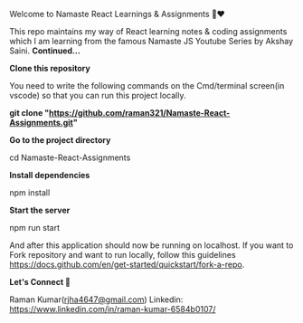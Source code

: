 Welcome to Namaste React Learnings & Assignments 🚀❤️

This repo maintains my way of React learning notes & coding assignments which I am learning from the famous Namaste JS Youtube Series by Akshay Saini. **Continued...**

**Clone this repository**

You need to write the following commands on the Cmd/terminal screen(in vscode) so that you can run this project locally.

  **git clone "https://github.com/raman321/Namaste-React-Assignments.git"**
  
**Go to the project directory**

  cd Namaste-React-Assignments
  
**Install dependencies**

  npm install
  
**Start the server**

  npm run start
  
And after this application should now be running on localhost. If you want to Fork repository and want to run locally, follow this guidelines https://docs.github.com/en/get-started/quickstart/fork-a-repo.


**Let's Connect 🤝**

Raman Kumar(rjha4647@gmail.com)
Linkedin: https://www.linkedin.com/in/raman-kumar-6584b0107/
